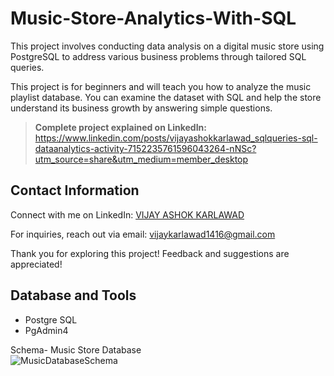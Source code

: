 # Music-Store-Analytics-With-SQL
This project involves conducting data analysis on a digital music store using PostgreSQL to address various business problems through tailored SQL queries.

This project is for beginners and will teach you how to analyze the music playlist database. You can examine the dataset with SQL and help the store understand its business growth by answering simple questions.

> **Complete project explained on LinkedIn:** https://www.linkedin.com/posts/vijayashokkarlawad_sqlqueries-sql-dataanalytics-activity-7152235761596043264-nNSc?utm_source=share&utm_medium=member_desktop

 ## Contact Information

Connect with me on LinkedIn: [VIJAY ASHOK KARLAWAD](https://www.linkedin.com/in/vijayashokkarlawad/)

For inquiries, reach out via email: vijaykarlawad1416@gmail.com

Thank you for exploring this project! 
Feedback and suggestions are appreciated!  

## Database and Tools
* Postgre SQL
* PgAdmin4

Schema- Music Store Database  
![MusicDatabaseSchema](https://user-images.githubusercontent.com/112153548/213707717-bfc9f479-52d9-407b-99e1-e94db7ae10a3.png)

